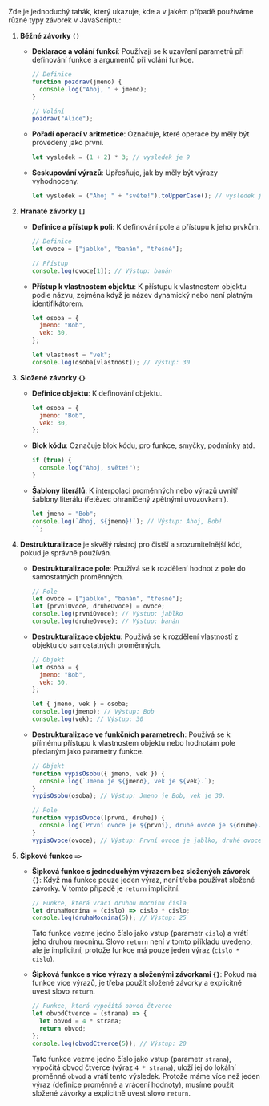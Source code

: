 Zde je jednoduchý tahák, který ukazuje, kde a v jakém případě používáme různé typy závorek v JavaScriptu:

1. **Běžné závorky `()`**

   - **Deklarace a volání funkcí**: Používají se k uzavření parametrů při definování funkce a argumentů při volání funkce.

     ```javascript
     // Definice
     function pozdrav(jmeno) {
       console.log("Ahoj, " + jmeno);
     }

     // Volání
     pozdrav("Alice");
     ```

   - **Pořadí operací v aritmetice**: Označuje, které operace by měly být provedeny jako první.

     ```javascript
     let vysledek = (1 + 2) * 3; // vysledek je 9
     ```

   - **Seskupování výrazů**: Upřesňuje, jak by měly být výrazy vyhodnoceny.

     ```javascript
     let vysledek = ("Ahoj " + "světe!").toUpperCase(); // vysledek je "AHOJ SVĚTE!"
     ```

2. **Hranaté závorky `[]`**

   - **Definice a přístup k poli**: K definování pole a přístupu k jeho prvkům.

     ```javascript
     // Definice
     let ovoce = ["jablko", "banán", "třešně"];

     // Přístup
     console.log(ovoce[1]); // Výstup: banán
     ```

   - **Přístup k vlastnostem objektu**: K přístupu k vlastnostem objektu podle názvu, zejména když je název dynamický nebo není platným identifikátorem.

     ```javascript
     let osoba = {
       jmeno: "Bob",
       vek: 30,
     };

     let vlastnost = "vek";
     console.log(osoba[vlastnost]); // Výstup: 30
     ```

3. **Složené závorky `{}`**

   - **Definice objektu**: K definování objektu.

     ```javascript
     let osoba = {
       jmeno: "Bob",
       vek: 30,
     };
     ```

   - **Blok kódu**: Označuje blok kódu, pro funkce, smyčky, podmínky atd.

     ```javascript
     if (true) {
       console.log("Ahoj, světe!");
     }
     ```

   - **Šablony literálů**: K interpolaci proměnných nebo výrazů uvnitř šablony literálu (řetězec ohraničený zpětnými uvozovkami).

     ```javascript
     let jmeno = "Bob";
     console.log(`Ahoj, ${jmeno}!`); // Výstup: Ahoj, Bob!
     ``;
     ```

4. **Destrukturalizace** je skvělý nástroj pro čistší a srozumitelnější kód, pokud je správně používán.

   - **Destrukturalizace pole**: Používá se k rozdělení hodnot z pole do samostatných proměnných.

     ```javascript
     // Pole
     let ovoce = ["jablko", "banán", "třešně"];
     let [prvniOvoce, druheOvoce] = ovoce;
     console.log(prvniOvoce); // Výstup: jablko
     console.log(druheOvoce); // Výstup: banán
     ```

   - **Destrukturalizace objektu**: Používá se k rozdělení vlastností z objektu do samostatných proměnných.

     ```javascript
     // Objekt
     let osoba = {
       jmeno: "Bob",
       vek: 30,
     };

     let { jmeno, vek } = osoba;
     console.log(jmeno); // Výstup: Bob
     console.log(vek); // Výstup: 30
     ```

   - **Destrukturalizace ve funkčních parametrech**: Používá se k přímému přístupu k vlastnostem objektu nebo hodnotám pole předaným jako parametry funkce.

     ```javascript
     // Objekt
     function vypisOsobu({ jmeno, vek }) {
       console.log(`Jmeno je ${jmeno}, vek je ${vek}.`);
     }
     vypisOsobu(osoba); // Výstup: Jmeno je Bob, vek je 30.

     // Pole
     function vypisOvoce([prvni, druhe]) {
       console.log(`První ovoce je ${prvni}, druhé ovoce je ${druhe}.`);
     }
     vypisOvoce(ovoce); // Výstup: První ovoce je jablko, druhé ovoce je banán.
     ```

5. **Šipkové funkce `=>`**

   - **Šipková funkce s jednoduchým výrazem bez složených závorek `{}`**: Když má funkce pouze jeden výraz, není třeba používat složené závorky. V tomto případě je `return` implicitní.

     ```javascript
     // Funkce, která vrací druhou mocninu čísla
     let druhaMocnina = (cislo) => cislo * cislo;
     console.log(druhaMocnina(5)); // Výstup: 25
     ```

     Tato funkce vezme jedno číslo jako vstup (parametr `cislo`) a vrátí jeho druhou mocninu. Slovo `return` není v tomto příkladu uvedeno, ale je implicitní, protože funkce má pouze jeden výraz (`cislo * cislo`).

   - **Šipková funkce s více výrazy a složenými závorkami `{}`**: Pokud má funkce více výrazů, je třeba použít složené závorky a explicitně uvest slovo `return`.

     ```javascript
     // Funkce, která vypočítá obvod čtverce
     let obvodCtverce = (strana) => {
       let obvod = 4 * strana;
       return obvod;
     };
     console.log(obvodCtverce(5)); // Výstup: 20
     ```

     Tato funkce vezme jedno číslo jako vstup (parametr `strana`), vypočítá obvod čtverce (výraz `4 * strana`), uloží jej do lokální proměnné `obvod` a vrátí tento výsledek. Protože máme více než jeden výraz (definice proměnné a vrácení hodnoty), musíme použít složené závorky a explicitně uvest slovo `return`.
